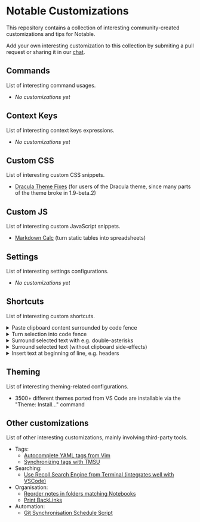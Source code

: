# Notable Customizations

This repository contains a collection of interesting community-created customizations and tips for Notable.

Add your own interesting customization to this collection by submiting a pull request or sharing it in our [chat](https://chat.notable.app).

## Commands

List of interesting command usages.

- _No customizations yet_

## Context Keys

List of interesting context keys expressions.

- _No customizations yet_

## Custom CSS

List of interesting custom CSS snippets.

- [Dracula Theme Fixes](https://gist.github.com/MMK21Hub/529a86beb5b4c15e8a8cb2bb110bbdfc) (for users of the Dracula theme, since many parts of the theme broke in 1.9-beta.2)

## Custom JS

List of interesting custom JavaScript snippets.

- [Markdown Calc](https://gist.github.com/kmccullen97/b7d54da28572c6a4156b051aa2eb0644) (turn static tables into spreadsheets)

## Settings

List of interesting settings configurations.

- _No customizations yet_

## Shortcuts

List of interesting custom shortcuts.

<details>
  <summary>Paste clipboard content surrounded by code fence</summary>

```json
{
  "shortcut": "Cmd+Shift+D",
  "command": "macro",
  "args": [
    ["editor.paste", ["```\n"]],
    "editor.paste",
    ["editor.paste", ["\n```\n"]]
  ]
}
```

</details>

<details>
  <summary>Turn selection into code fence</summary>

```json
{
  "shortcut": "Cmd+D",
  "command": "macro",
  "args": [
    "editor.cut",
    ["editor.paste", ["```\n"]],
    "editor.paste",
    ["editor.paste", ["\n```\n"]]
  ]
}
```

</details>

<details>
  <summary>Surround selected text with e.g. double-asterisks</summary>

```json
{
  "shortcut": "Cmd+B",
  "command": "macro",
  "args": [
    "editor.cut",
    ["editor.paste", ["**"]],
    "editor.paste",
    ["editor.paste", ["**"]]
  ]
}
```

</details>

<details>
  <summary>Surround selected text (without clipboard side-effects)</summary>

```json
{
  "shortcut": "Ctrl+/",
  "command": "editor.formatting.custom.add",
  "args": ["<!-- ", " -->"]
}
```

</details>

<details>
  <summary>Insert text at beginning of line, e.g. headers</summary>

```json
{
  "shortcut": "Cmd+3",
  "command": "macro",
  "args": [
    "editor.cursor.line.start",
    ["editor.paste", ["### "]]
  ]
}
```

</details>

## Theming

List of interesting theming-related configurations.

- 3500+ different themes ported from VS Code are installable via the "Theme: Install..." command


## Other customizations

List of other interesting customizations, mainly involving third-party tools.

- Tags:
  - [Autocomplete YAML tags from Vim](https://github.com/RyanGreenup/Note-Taking-Tools/blob/master/auto-complete-tags-vim/Auto-Complete-Tags.md)
  - [Synchronizing tags with TMSU](https://github.com/RyanGreenup/Note-Taking-Tools/blob/master/tags-to-TMSU/Import-Tags-to-TMSU.md)
- Searching:
  - [Use Recoll Search Engine from Terminal (integrates well with VSCode)](https://github.com/RyanGreenup/Note-Taking-Tools/blob/master/Terminal-Skim-Recoll/Terminal-Skim-Recoll.md)
- Organisation:
  - [Reorder notes in folders matching Notebooks](https://gist.github.com/amelandri/555fdac374a24896f3be2f6ad32e0521)
  - [Print BackLinks](https://github.com/RyanGreenup/Note-Taking-Tools/blob/master/List-BackLinks/ListBacklinks.md)
- Automation:
  - [Git Synchronisation Schedule Script](https://github.com/evanshortiss/notable-git-sync-setup)
